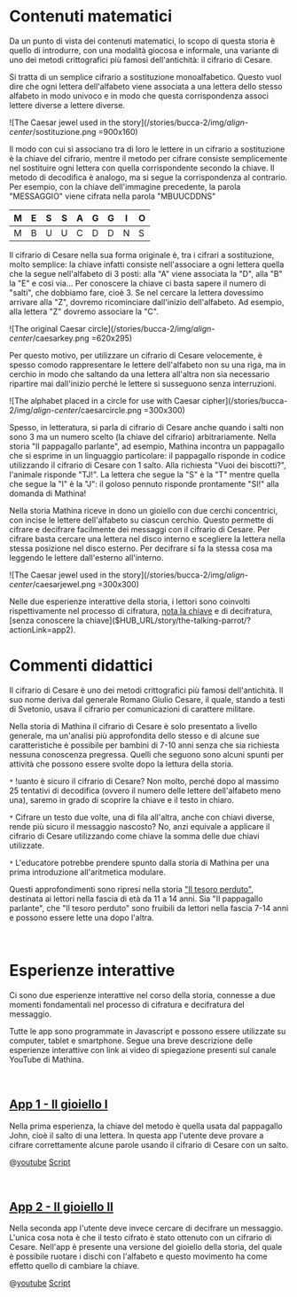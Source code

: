 # Contenuti matematici
Da un punto di vista dei contenuti matematici, lo scopo di questa storia è quello di introdurre, con una modalità giocosa e informale, una variante di uno dei metodi crittografici più famosi dell'antichità: il cifrario di Cesare.

Si tratta di un semplice cifrario a sostituzione monoalfabetico. Questo vuol dire che ogni lettera dell'alfabeto viene associata a una lettera dello stesso alfabeto in modo univoco e in modo che questa corrispondenza associ lettere diverse a lettere diverse. 


![The Caesar jewel used in the story](/stories/bucca-2/img/_align-center_/sostituzione.png =900x160)

Il modo con cui si associano tra di loro le lettere in un cifrario a sostituzione è la chiave del cifrario, mentre il metodo per cifrare consiste semplicemente nel sostituire ogni lettera con quella corrispondente secondo la chiave. Il metodo di decodifica è analogo, ma si segue la corrispondenza al contrario. Per esempio, con la chiave dell'immagine precedente, la parola "MESSAGGIO" viene cifrata nella parola "MBUUCDDNS"



| M | E | S | S | A | G | G | I | O |
| ---- | ---- | ---- | ---- | ---- | ---- | ---- | ---- | ---- |
| M | B | U | U | C | D | D | N | S |

Il cifrario di Cesare nella sua forma originale è, tra i cifrari a sostituzione, molto semplice: la chiave infatti consiste nell'associare a ogni lettera quella che la segue nell'alfabeto di 3 posti: alla "A" viene associata la "D", alla "B" la "E" e così via... Per conoscere la chiave ci basta sapere il numero di "salti", che dobbiamo fare, cioè 3. Se nel cercare la lettera dovessimo arrivare alla "Z", dovremo ricominciare dall'inizio dell'alfabeto. Ad esempio, alla lettera "Z" dovremo associare la "C".


![The original Caesar circle](/stories/bucca-2/img/_align-center_/caesarkey.png =620x295)


Per questo motivo, per utilizzare un cifrario di Cesare velocemente, è spesso comodo rappresentare le lettere dell'alfabeto non su una riga, ma in cerchio in modo che saltando da una lettera all'altra non sia necessario ripartire mai dall'inizio perché le lettere si susseguono senza interruzioni.

![The alphabet placed in a circle for use with Caesar cipher](/stories/bucca-2/img/_align-center_/caesarcircle.png =300x300)

Spesso, in letteratura, si parla di cifrario di Cesare anche quando i salti non sono 3 ma un numero scelto (la chiave del cifrario) arbitrariamente. Nella storia "Il pappagallo parlante", ad esempio, Mathina incontra un pappagallo che si esprime in un linguaggio particolare: il pappagallo risponde in codice utilizzando il cifrario di Cesare con 1 salto. Alla richiesta "Vuoi dei biscotti?", l'animale risponde "TJ!". La lettera che segue la "S" è la "T" mentre quella che segue la "I" è la "J": il goloso pennuto risponde prontamente "SI!" alla domanda di Mathina!

Nella storia Mathina riceve in dono un gioiello con due cerchi concentrici, con incise le lettere dell'alfabeto su ciascun cerchio. Questo permette di cifrare e decifrare facilmente dei messaggi con il cifrario di Cesare. Per cifrare basta cercare una lettera nel disco interno e scegliere la lettera nella stessa posizione nel disco esterno. Per decifrare si fa la stessa cosa ma leggendo le lettere dall'esterno all'interno.


![The Caesar jewel used in the story](/stories/bucca-2/img/_align-center_/caesarjewel.png =300x300)

Nelle due esperienze interattive della storia, i lettori sono coinvolti rispettivamente nel processo di cifratura, [nota la chiave]($HUB_URL/story/the-talking-parrot/?actionLink=app1) e di decifratura, [senza conoscere la chiave]($HUB_URL/story/the-talking-parrot/?actionLink=app2).


# Commenti didattici

Il cifrario di Cesare è uno dei metodi crittografici più famosi dell'antichità. Il suo nome deriva dal generale Romano Giulio Cesare, il quale, stando a testi di Svetonio, usava il cifrario per comunicazioni di carattere militare.

Nella storia di Mathina il cifrario di Cesare è solo presentato a livello generale, ma un'analisi più approfondita dello stesso e di alcune sue caratteristiche è possibile per bambini di 7-10 anni senza che sia richiesta nessuna conoscenza pregressa. Quelli che seguono sono alcuni spunti per attività che possono essere svolte dopo la lettura della storia. 

`*` !uanto è sicuro il cifrario di Cesare? Non molto, perché dopo al massimo 25 tentativi di decodifica (ovvero il numero delle lettere dell'alfabeto meno una), saremo in grado di scoprire la chiave e il testo in chiaro.


`*` Cifrare un testo due volte, una di fila all'altra, anche con chiavi diverse, rende più sicuro il messaggio nascosto? No, anzi equivale a applicare il cifrario di Cesare utilizzando come chiave la somma delle due chiavi utilizzate.

`*` L'educatore potrebbe prendere spunto dalla storia di Mathina per una prima introduzione all'aritmetica modulare.

Questi approfondimenti sono ripresi nella storia ["Il tesoro perduto"]($HUB_URL/story/the-lost-treasure/), destinata ai lettori nella fascia di età da 11 a 14 anni. Sia "Il pappagallo parlante", che "Il tesoro perduto" sono fruibili da lettori nella fascia 7-14 anni e possono essere lette una dopo l'altra.


&nbsp;

# Esperienze interattive

Ci sono due esperienze interattive nel corso della storia, connesse a due momenti fondamentali nel processo di cifratura e decifratura del messaggio. 

Tutte le app sono programmate in Javascript e possono essere utilizzate su computer, tablet e smartphone. Segue una breve descrizione delle esperienze interattive con link ai video di spiegazione presenti sul canale YouTube di Mathina.


&nbsp;

## [App 1 - Il gioiello I]($HUB_URL/story/mathina-and-the-talking-parrot/?actionLink=app1)

Nella prima esperienza, la chiave del metodo è quella usata dal pappagallo John, cioè il salto di una lettera. In questa app l'utente deve provare a cifrare correttamente alcune parole usando il cifrario di Cesare con un salto.

@[youtube](rL_8zo54uOY?_align-center_)
[Script](/stories/symm-1/transcripts/Script2-it.pdf)

&nbsp;

## [App 2 - Il gioiello II]($HUB_URL/story/mathina-and-the-talking-parrot/?actionLink=app2)

Nella seconda app l'utente deve invece cercare di decifrare un messaggio. L'unica cosa nota è che il testo cifrato è stato ottenuto con un cifrario di Cesare. Nell'app è presente una versione del gioiello della storia, del quale è possibile ruotare i dischi con l'alfabeto e questo movimento ha come effetto quello di cambiare la chiave.


@[youtube](djsCaPaiRlc?_align-center_)
[Script](/stories/symm-1/transcripts/Script2-it.pdf)

&nbsp;


